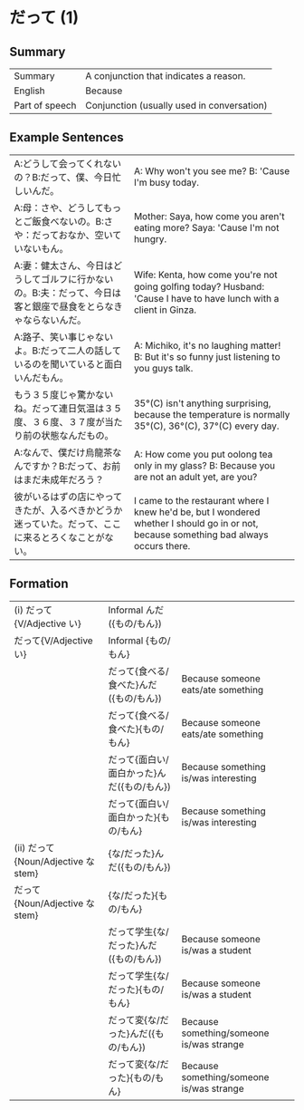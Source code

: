 # だって (1)

## Summary

<table><tr>   <td>Summary</td>   <td>A conjunction that indicates a reason.</td></tr><tr>   <td>English</td>   <td>Because</td></tr><tr>   <td>Part of speech</td>   <td>Conjunction (usually used in conversation)</td></tr></table>

## Example Sentences

<table><tr>   <td>A:どうして会ってくれないの？B:だって、僕、今日忙しいんだ。</td>   <td>A: Why won't you see me? B: 'Cause I'm busy today.</td></tr><tr>   <td>A:母：さや、どうしてもっとご飯食べないの。B:さや：だっておなか、空いていないもん。</td>   <td>Mother: Saya, how come you aren't eating more? Saya: 'Cause I'm not hungry.</td></tr><tr>   <td>A:妻：健太さん、今日はどうしてゴルフに行かないの。B:夫：だって、今日は客と銀座で昼食をとらなきゃならないんだ。</td>   <td>Wife: Kenta, how come you're not going golﬁng today? Husband: 'Cause I have to have lunch with a client in Ginza.</td></tr><tr>   <td>A:路子、笑い事じゃないよ。B:だって二人の話しているのを聞いていると面白いんだもん。</td>   <td>A: Michiko, it's no laughing matter! B: But it's so funny just listening to you guys talk.</td></tr><tr>   <td>もう３５度じゃ驚かないね。だって連日気温は３５度、３６度、３７度が当たり前の状態なんだもの。</td>   <td>35°(C) isn't anything surprising, because the temperature is normally 35°(C), 36°(C), 37°(C) every day.</td></tr><tr>   <td>A:なんで、僕だけ烏龍茶なんですか？B:だって、お前はまだ未成年だろう？</td>   <td>A: How come you put oolong tea only in my glass? B: Because you are not an adult yet, are you?</td></tr><tr>   <td>彼がいるはずの店にやってきたが、入るべきかどうか迷っていた。だって、ここに来るとろくなことがない。</td>   <td>I came to the restaurant where I knew he'd be, but I wondered whether I should go in or not, because something bad always occurs there.</td></tr></table>

## Formation

<table class="table"><tbody><tr class="tr head"><td class="td"><span class="numbers">(i)</span> <span class="concept">だって</span><span class="bold">{V/Adjective い}</span></td><td class="td"><span class="concept"></span><span>Informal んだ({もの/もん})</span> </td><td class="td"></td></tr><tr class="tr head"><td class="td"><span class="concept">だって</span><span class="bold">{V/Adjective い}</span></td><td class="td"><span class="concept"></span><span>Informal {もの/もん}</span></td><td class="td"></td></tr><tr class="tr"><td class="td"></td><td class="td"><span class="concept">だって</span><span>{食べる/食べた}んだ({もの/もん})</span> </td><td class="td"><span>Because someone eats/ate something</span></td></tr><tr class="tr"><td class="td"></td><td class="td"><span class="concept">だって</span><span>{食べる/食べた}{もの/もん}</span></td><td class="td"><span>Because someone eats/ate something</span></td></tr><tr class="tr"><td class="td"></td><td class="td"><span class="concept">だって</span><span>{面白い/面白かった}んだ({もの/もん})</span> </td><td class="td"><span>Because something is/was interesting</span></td></tr><tr class="tr"><td class="td"></td><td class="td"><span class="concept">だって</span><span>{面白い/面白かった}{もの/もん}</span></td><td class="td"><span>Because something is/was interesting</span></td></tr><tr class="tr head"><td class="td"><span class="numbers">(ii)</span> <span class="concept">だって</span><span class="bold">{Noun/Adjective な stem}</span></td><td class="td"><span class="concept"></span><span>{な/だった}んだ({もの/もん})</span> </td><td class="td"></td></tr><tr class="tr head"><td class="td"><span class="concept">だって</span><span class="bold">{Noun/Adjective な stem}</span></td><td class="td"><span class="concept"></span><span>{な/だった}{もの/もん}</span></td><td class="td"></td></tr><tr class="tr"><td class="td"></td><td class="td"><span class="concept">だって</span><span>学生{な/だった}んだ({もの/もん})</span> </td><td class="td"><span>Because someone is/was a student</span></td></tr><tr class="tr"><td class="td"></td><td class="td"><span class="concept">だって</span><span>学生{な/だった}{もの/もん}</span></td><td class="td"><span>Because someone is/was a student</span></td></tr><tr class="tr"><td class="td"></td><td class="td"><span class="concept">だって</span><span>変{な/だった}んだ({もの/もん})</span> </td><td class="td"><span>Because something/someone is/was strange</span></td></tr><tr class="tr"><td class="td"></td><td class="td"><span class="concept">だって</span><span>変{な/だった}{もの/もん}</span></td><td class="td"><span>Because something/someone is/was strange</span></td></tr></tbody></table>

